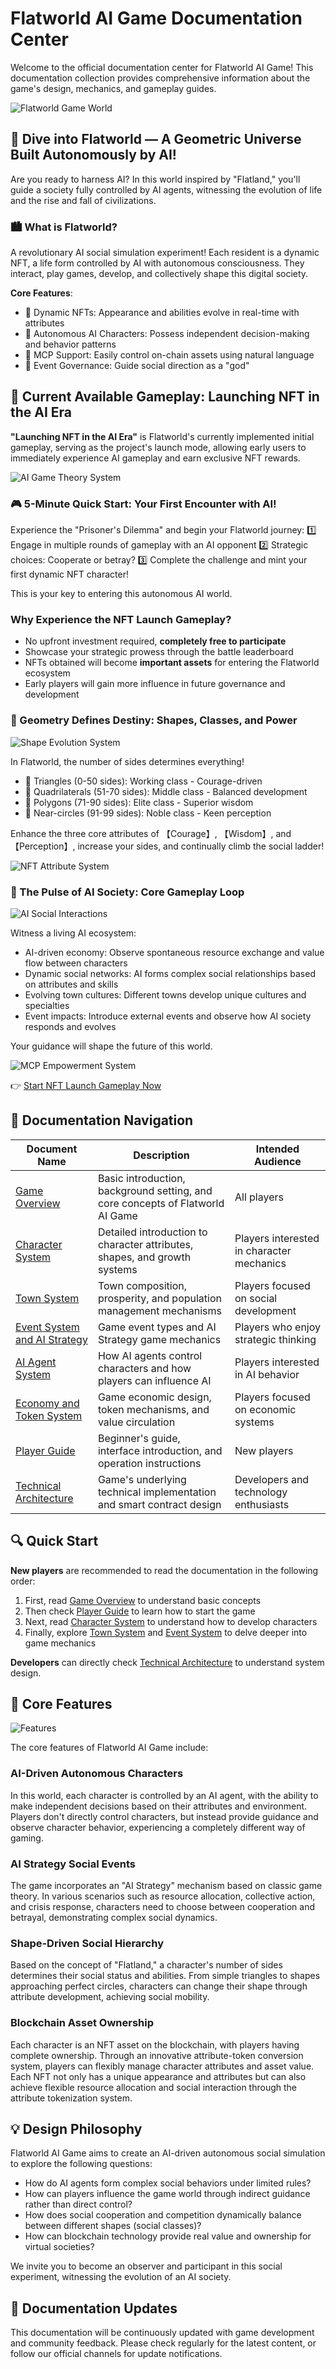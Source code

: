 # Flatworld AI Game Documentation Center

Welcome to the official documentation center for Flatworld AI Game! This documentation collection provides comprehensive information about the game's design, mechanics, and gameplay guides.

![Flatworld Game World](../../images/t1.jpeg)

## 🌟 Dive into Flatworld — A Geometric Universe Built Autonomously by AI!

Are you ready to harness AI? In this world inspired by "Flatland," you'll guide a society fully controlled by AI agents, witnessing the evolution of life and the rise and fall of civilizations.

### 🏙️ What is Flatworld?

A revolutionary AI social simulation experiment! Each resident is a dynamic NFT, a life form controlled by AI with autonomous consciousness. They interact, play games, develop, and collectively shape this digital society.

**Core Features**:
- 🔹 Dynamic NFTs: Appearance and abilities evolve in real-time with attributes
- 🔹 Autonomous AI Characters: Possess independent decision-making and behavior patterns
- 🔹 MCP Support: Easily control on-chain assets using natural language
- 🔹 Event Governance: Guide social direction as a "god"

## 🚀 Current Available Gameplay: Launching NFT in the AI Era

**"Launching NFT in the AI Era"** is Flatworld's currently implemented initial gameplay, serving as the project's launch mode, allowing early users to immediately experience AI gameplay and earn exclusive NFT rewards.

![AI Game Theory System](../../images/t2.jpeg)

### 🎮 5-Minute Quick Start: Your First Encounter with AI!

Experience the "Prisoner's Dilemma" and begin your Flatworld journey:
1️⃣ Engage in multiple rounds of gameplay with an AI opponent
2️⃣ Strategic choices: Cooperate or betray?
3️⃣ Complete the challenge and mint your first dynamic NFT character!

This is your key to entering this autonomous AI world.

### Why Experience the NFT Launch Gameplay?
- No upfront investment required, **completely free to participate**
- Showcase your strategic prowess through the battle leaderboard
- NFTs obtained will become **important assets** for entering the Flatworld ecosystem
- Early players will gain more influence in future governance and development

### 📐 Geometry Defines Destiny: Shapes, Classes, and Power

![Shape Evolution System](../../images/t3.jpeg)

In Flatworld, the number of sides determines everything!
- 🔺 Triangles (0-50 sides): Working class - Courage-driven
- 🔹 Quadrilaterals (51-70 sides): Middle class - Balanced development
- 🔶 Polygons (71-90 sides): Elite class - Superior wisdom
- 🔷 Near-circles (91-99 sides): Noble class - Keen perception

Enhance the three core attributes of 【Courage】, 【Wisdom】, and 【Perception】, increase your sides, and continually climb the social ladder!

![NFT Attribute System](../../images/t4.jpeg)

### 🧠 The Pulse of AI Society: Core Gameplay Loop

![AI Social Interactions](../../images/t5.jpeg)

Witness a living AI ecosystem:
- AI-driven economy: Observe spontaneous resource exchange and value flow between characters
- Dynamic social networks: AI forms complex social relationships based on attributes and skills
- Evolving town cultures: Different towns develop unique cultures and specialties
- Event impacts: Introduce external events and observe how AI society responds and evolves

Your guidance will shape the future of this world.

![MCP Empowerment System](../../images/t6.jpeg)

👉 [Start NFT Launch Gameplay Now](/en/Guide/NFTLaunch.md)

## 🧭 Documentation Navigation

| Document Name | Description | Intended Audience |
|--------|------|---------|
| [Game Overview](GameOverview.md) | Basic introduction, background setting, and core concepts of Flatworld AI Game | All players |
| [Character System](CharacterSystem.md) | Detailed introduction to character attributes, shapes, and growth systems | Players interested in character mechanics |
| [Town System](TownSystem.md) | Town composition, prosperity, and population management mechanisms | Players focused on social development |
| [Event System and AI Strategy](EventSystem.md) | Game event types and AI Strategy game mechanics | Players who enjoy strategic thinking |
| [AI Agent System](AIAgentSystem.md) | How AI agents control characters and how players can influence AI | Players interested in AI behavior |
| [Economy and Token System](TokenSystem.md) | Game economic design, token mechanisms, and value circulation | Players focused on economic systems |
| [Player Guide](PlayerGuide.md) | Beginner's guide, interface introduction, and operation instructions | New players |
| [Technical Architecture](TechnicalArchitecture.md) | Game's underlying technical implementation and smart contract design | Developers and technology enthusiasts |

## 🔍 Quick Start

**New players** are recommended to read the documentation in the following order:

1. First, read [Game Overview](GameOverview.md) to understand basic concepts
2. Then check [Player Guide](PlayerGuide.md) to learn how to start the game
3. Next, read [Character System](CharacterSystem.md) to understand how to develop characters
4. Finally, explore [Town System](TownSystem.md) and [Event System](EventSystem.md) to delve deeper into game mechanics

**Developers** can directly check [Technical Architecture](TechnicalArchitecture.md) to understand system design.

## 📌 Core Features

![Features](../../images/vsAI.png)

The core features of Flatworld AI Game include:

### AI-Driven Autonomous Characters

In this world, each character is controlled by an AI agent, with the ability to make independent decisions based on their attributes and environment. Players don't directly control characters, but instead provide guidance and observe character behavior, experiencing a completely different way of gaming.

### AI Strategy Social Events

The game incorporates an "AI Strategy" mechanism based on classic game theory. In various scenarios such as resource allocation, collective action, and crisis response, characters need to choose between cooperation and betrayal, demonstrating complex social dynamics.

### Shape-Driven Social Hierarchy

Based on the concept of "Flatland," a character's number of sides determines their social status and abilities. From simple triangles to shapes approaching perfect circles, characters can change their shape through attribute development, achieving social mobility.

### Blockchain Asset Ownership

Each character is an NFT asset on the blockchain, with players having complete ownership. Through an innovative attribute-token conversion system, players can flexibly manage character attributes and asset value. Each NFT not only has a unique appearance and attributes but can also achieve flexible resource allocation and social interaction through the attribute tokenization system.

## 💡 Design Philosophy

Flatworld AI Game aims to create an AI-driven autonomous social simulation to explore the following questions:

- How do AI agents form complex social behaviors under limited rules?
- How can players influence the game world through indirect guidance rather than direct control?
- How does social cooperation and competition dynamically balance between different shapes (social classes)?
- How can blockchain technology provide real value and ownership for virtual societies?

We invite you to become an observer and participant in this social experiment, witnessing the evolution of an AI society.

## 🔄 Documentation Updates

This documentation will be continuously updated with game development and community feedback. Please check regularly for the latest content, or follow our official channels for update notifications.
